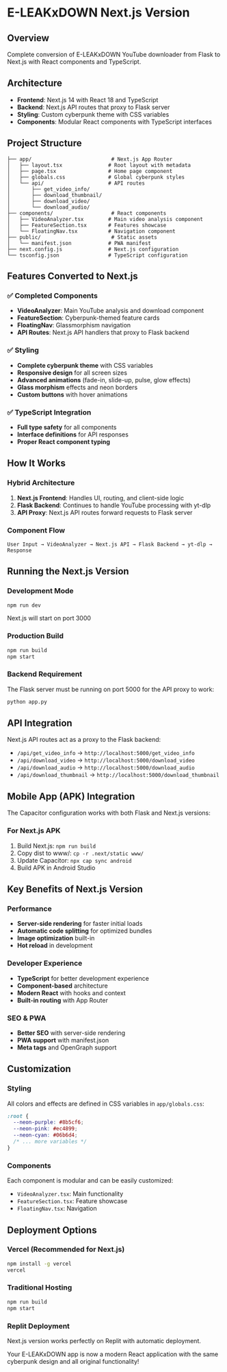 # E-LEAKxDOWN Next.js Version

## Overview
Complete conversion of E-LEAKxDOWN YouTube downloader from Flask to Next.js with React components and TypeScript.

## Architecture
- **Frontend**: Next.js 14 with React 18 and TypeScript
- **Backend**: Next.js API routes that proxy to Flask server
- **Styling**: Custom cyberpunk theme with CSS variables
- **Components**: Modular React components with TypeScript interfaces

## Project Structure
```
├── app/                          # Next.js App Router
│   ├── layout.tsx               # Root layout with metadata
│   ├── page.tsx                 # Home page component
│   ├── globals.css              # Global cyberpunk styles
│   └── api/                     # API routes
│       ├── get_video_info/
│       ├── download_thumbnail/
│       ├── download_video/
│       └── download_audio/
├── components/                   # React components
│   ├── VideoAnalyzer.tsx        # Main video analysis component
│   ├── FeatureSection.tsx       # Features showcase
│   └── FloatingNav.tsx          # Navigation component
├── public/                       # Static assets
│   └── manifest.json            # PWA manifest
├── next.config.js               # Next.js configuration
└── tsconfig.json                # TypeScript configuration
```

## Features Converted to Next.js

### ✅ Completed Components
- **VideoAnalyzer**: Main YouTube analysis and download component
- **FeatureSection**: Cyberpunk-themed feature cards
- **FloatingNav**: Glassmorphism navigation
- **API Routes**: Next.js API handlers that proxy to Flask backend

### ✅ Styling
- **Complete cyberpunk theme** with CSS variables
- **Responsive design** for all screen sizes
- **Advanced animations** (fade-in, slide-up, pulse, glow effects)
- **Glass morphism** effects and neon borders
- **Custom buttons** with hover animations

### ✅ TypeScript Integration
- **Full type safety** for all components
- **Interface definitions** for API responses
- **Proper React component typing**

## How It Works

### Hybrid Architecture
1. **Next.js Frontend**: Handles UI, routing, and client-side logic
2. **Flask Backend**: Continues to handle YouTube processing with yt-dlp
3. **API Proxy**: Next.js API routes forward requests to Flask server

### Component Flow
```
User Input → VideoAnalyzer → Next.js API → Flask Backend → yt-dlp → Response
```

## Running the Next.js Version

### Development Mode
```bash
npm run dev
```
Next.js will start on port 3000

### Production Build
```bash
npm run build
npm start
```

### Backend Requirement
The Flask server must be running on port 5000 for the API proxy to work:
```bash
python app.py
```

## API Integration
Next.js API routes act as a proxy to the Flask backend:

- `/api/get_video_info` → `http://localhost:5000/get_video_info`
- `/api/download_video` → `http://localhost:5000/download_video`
- `/api/download_audio` → `http://localhost:5000/download_audio`
- `/api/download_thumbnail` → `http://localhost:5000/download_thumbnail`

## Mobile App (APK) Integration
The Capacitor configuration works with both Flask and Next.js versions:

### For Next.js APK
1. Build Next.js: `npm run build`
2. Copy dist to www/: `cp -r .next/static www/`
3. Update Capacitor: `npx cap sync android`
4. Build APK in Android Studio

## Key Benefits of Next.js Version

### Performance
- **Server-side rendering** for faster initial loads
- **Automatic code splitting** for optimized bundles
- **Image optimization** built-in
- **Hot reload** in development

### Developer Experience
- **TypeScript** for better development experience
- **Component-based** architecture
- **Modern React** with hooks and context
- **Built-in routing** with App Router

### SEO & PWA
- **Better SEO** with server-side rendering
- **PWA support** with manifest.json
- **Meta tags** and OpenGraph support

## Customization

### Styling
All colors and effects are defined in CSS variables in `app/globals.css`:
```css
:root {
  --neon-purple: #8b5cf6;
  --neon-pink: #ec4899;
  --neon-cyan: #06b6d4;
  /* ... more variables */
}
```

### Components
Each component is modular and can be easily customized:
- `VideoAnalyzer.tsx`: Main functionality
- `FeatureSection.tsx`: Feature showcase
- `FloatingNav.tsx`: Navigation

## Deployment Options

### Vercel (Recommended for Next.js)
```bash
npm install -g vercel
vercel
```

### Traditional Hosting
```bash
npm run build
npm start
```

### Replit Deployment
Next.js version works perfectly on Replit with automatic deployment.

Your E-LEAKxDOWN app is now a modern React application with the same cyberpunk design and all original functionality!